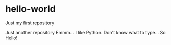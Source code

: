 # hello-world
Just my first repository

Just another repository
Emmm... I like Python. Don't know what to type...
So
Hello!
